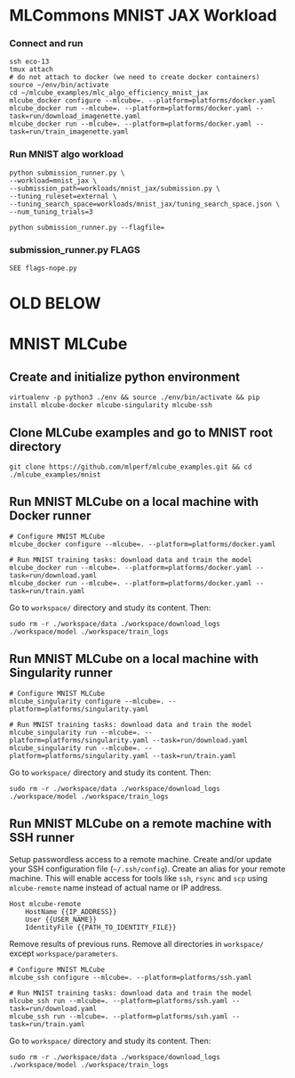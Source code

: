 # MLCommons MNIST JAX Workload


### Connect and run
```
ssh eco-13
tmux attach
# do not attach to docker (we need to create docker containers)
source ~/env/bin/activate
cd ~/mlcube_examples/mlc_algo_efficiency_mnist_jax
mlcube_docker configure --mlcube=. --platform=platforms/docker.yaml
mlcube_docker run --mlcube=. --platform=platforms/docker.yaml --task=run/download_imagenette.yaml
mlcube_docker run --mlcube=. --platform=platforms/docker.yaml --task=run/train_imagenette.yaml
```

### Run MNIST algo workload
```
python submission_runner.py \
--workload=mnist_jax \
--submission_path=workloads/mnist_jax/submission.py \
--tuning_ruleset=external \
--tuning_search_space=workloads/mnist_jax/tuning_search_space.json \
--num_tuning_trials=3

python submission_runner.py --flagfile=

```


### submission_runner.py FLAGS
```
SEE flags-nope.py
```

# OLD BELOW

# MNIST MLCube

## Create and initialize python environment
```
virtualenv -p python3 ./env && source ./env/bin/activate && pip install mlcube-docker mlcube-singularity mlcube-ssh
```

## Clone MLCube examples and go to MNIST root directory
```
git clone https://github.com/mlperf/mlcube_examples.git && cd ./mlcube_examples/mnist
```

## Run MNIST MLCube on a local machine with Docker runner
```
# Configure MNIST MLCube
mlcube_docker configure --mlcube=. --platform=platforms/docker.yaml

# Run MNIST training tasks: download data and train the model
mlcube_docker run --mlcube=. --platform=platforms/docker.yaml --task=run/download.yaml
mlcube_docker run --mlcube=. --platform=platforms/docker.yaml --task=run/train.yaml
```
Go to `workspace/` directory and study its content. Then: 
```
sudo rm -r ./workspace/data ./workspace/download_logs ./workspace/model ./workspace/train_logs   
``` 


## Run MNIST MLCube on a local machine with Singularity runner
```
# Configure MNIST MLCube
mlcube_singularity configure --mlcube=. --platform=platforms/singularity.yaml

# Run MNIST training tasks: download data and train the model
mlcube_singularity run --mlcube=. --platform=platforms/singularity.yaml --task=run/download.yaml
mlcube_singularity run --mlcube=. --platform=platforms/singularity.yaml --task=run/train.yaml
```
Go to `workspace/` directory and study its content. Then:
```
sudo rm -r ./workspace/data ./workspace/download_logs ./workspace/model ./workspace/train_logs   
``` 


## Run MNIST MLCube on a remote machine with SSH runner
Setup passwordless access to a remote machine. Create and/or update your SSH configuration file (`~/.ssh/config`).
Create an alias for your remote machine. This will enable access for tools like `ssh`, `rsync` and `scp` using 
`mlcube-remote` name instead of actual name or IP address. 
```
Host mlcube-remote
    HostName {{IP_ADDRESS}}
    User {{USER_NAME}}
    IdentityFile {{PATH_TO_IDENTITY_FILE}}
```
Remove results of previous runs. Remove all directories in `workspace/` except `workspace/parameters`.

```
# Configure MNIST MLCube
mlcube_ssh configure --mlcube=. --platform=platforms/ssh.yaml

# Run MNIST training tasks: download data and train the model
mlcube_ssh run --mlcube=. --platform=platforms/ssh.yaml --task=run/download.yaml
mlcube_ssh run --mlcube=. --platform=platforms/ssh.yaml --task=run/train.yaml
```
Go to `workspace/` directory and study its content. Then:
```
sudo rm -r ./workspace/data ./workspace/download_logs ./workspace/model ./workspace/train_logs   
``` 
